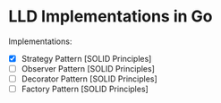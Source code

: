 # LLD Implementations in Go

Implementations:
- [x] Strategy Pattern [SOLID Principles]
- [ ] Observer Pattern [SOLID Principles] 
- [ ] Decorator Pattern [SOLID Principles] 
- [ ] Factory Pattern [SOLID Principles]  
